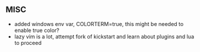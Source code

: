 ## MISC
- added windows env var, COLORTERM=true, this might be needed to enable true color?
- lazy vim is a lot, attempt fork of kickstart and learn about plugins and lua to proceed
